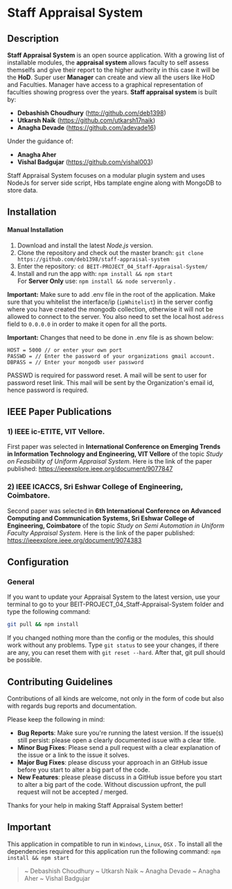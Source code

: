 # Staff Appraisal System
## Description
**Staff Appraisal System** is an open source application. With a growing list of installable modules, the **appraisal system** allows faculty to self assess themselfs and give their report to the higher authority in this case it will be the **HoD**. Super user **Manager** can create and view all the users like HoD and Faculties. Manager have access to a graphical representation of faculties showing progress over the years. **Staff appraisal system** is built by:
- **Debashish Choudhury** (http://github.com/deb1398)
- **Utkarsh Naik** (https://github.com/utkarsh17naik)
- **Anagha Devade** (https://github.com/adevade16)

Under the guidance of:
- **Anagha Aher**
- **Vishal Badgujar** (https://github.com/vishal003)

Staff Appraisal System focuses on a modular plugin system and uses NodeJs for server side script, Hbs tamplate engine along with MongoDB to store data.

## Installation

#### Manual Installation

1. Download and install the latest *Node.js* version.
2. Clone the repository and check out the master branch: `git clone https://github.com/deb1398/staff-appraisal-system`
3. Enter the repository: `cd BEIT-PROJECT_04_Staff-Appraisal-System/`
4. Install and run the app with: `npm install && npm start` \
   For **Server Only** use: `npm install && node serveronly` .

**Important:** Make sure to add .env file in the root of the application. Make sure that you whitelist the interface/ip (`ipWhitelist`) in the server config where you have created the mongodb collection, otherwise it will not be allowed to connect to the server. You also need to set the local host `address` field to `0.0.0.0` in order to make it open for all the ports.

**Important:** Changes that need to be done in .env file is as shown below:

```
HOST = 5000 // or enter your own port
PASSWD = // Enter the password of your organizations gmail account.
DBPASS = // Enter your mongodb user password
```
PASSWD is required for password reset. A mail will be sent to user for password reset link. This mail will be sent by the Organization's email id, hence password is required.



## IEEE Paper Publications

### 1) IEEE ic-ETITE, VIT Vellore.
First paper was selected in **International Conference on Emerging Trends in
Information Technology and Engineering, VIT Vellore** of the topic *Study on Feasibility of Uniform Appraisal System*. Here is the link of the paper published:
https://ieeexplore.ieee.org/document/9077847

### 2) IEEE ICACCS, Sri Eshwar College of Engineering, Coimbatore.
Second paper was selected in **6th International Conference on
Advanced Computing and Communication Systems, Sri Eshwar College of Engineering, Coimbatore** of the topic *Study on Semi Automation in Uniform Faculty Appraisal System*. Here is the link of the paper published:
https://ieeexplore.ieee.org/document/9074383


## Configuration

### General

If you want to update your Appraisal System to the latest version, use your terminal to go to your BEIT-PROJECT_04_Staff-Appraisal-System folder and type the following command:

```bash
git pull && npm install
```

If you changed nothing more than the config or the modules, this should work without any problems.
Type `git status` to see your changes, if there are any, you can reset them with `git reset --hard`. After that, git pull should be possible.

## Contributing Guidelines

Contributions of all kinds are welcome, not only in the form of code but also with regards bug reports and documentation.

Please keep the following in mind:

- **Bug Reports**:  Make sure you're running the latest version. If the issue(s) still persist: please open a clearly documented issue with a clear title.
- **Minor Bug Fixes**: Please send a pull request with a clear explanation of the issue or a link to the issue it solves.
- **Major Bug Fixes**: please discuss your approach in an GitHub issue before you start to alter a big part of the code.
- **New Features**: please please discuss in a GitHub issue before you start to alter a big part of the code. Without discussion upfront, the pull request will not be accepted / merged.

Thanks for your help in making Staff Appraisal System better!

## Important
This application in compatible to run in `Windows`, `Linux`, `OSX` .
To install all the dependencies required for this application run the following command: `npm install && npm start` 

> ~ Debashish Choudhury
> ~ Utkarsh Naik
> ~ Anagha Devade
> ~ Anagha Aher
> ~ Vishal Badgujar

